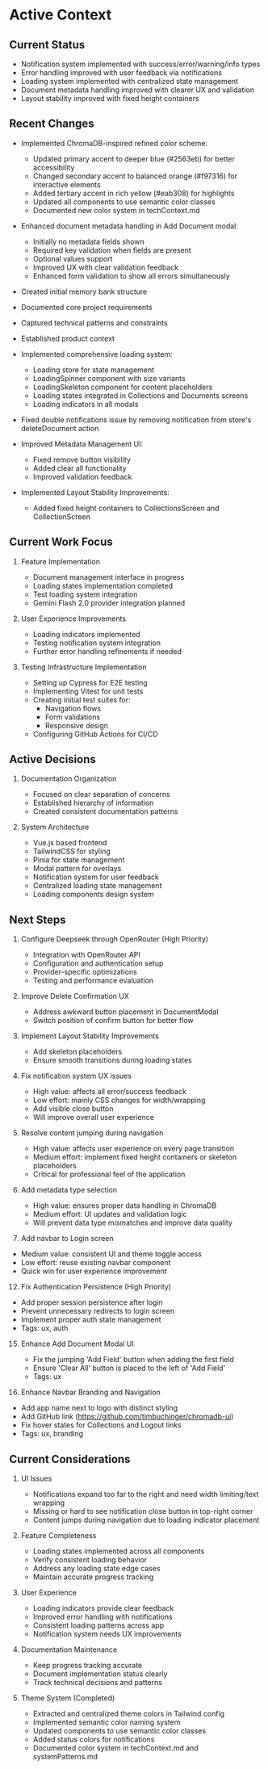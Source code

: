 # Active Context

## Current Status

- Notification system implemented with success/error/warning/info types
- Error handling improved with user feedback via notifications
- Loading system implemented with centralized state management
- Document metadata handling improved with clearer UX and validation
- Layout stability improved with fixed height containers

## Recent Changes

- Implemented ChromaDB-inspired refined color scheme:
  - Updated primary accent to deeper blue (#2563eb) for better accessibility
  - Changed secondary accent to balanced orange (#f97316) for interactive elements
  - Added tertiary accent in rich yellow (#eab308) for highlights
  - Updated all components to use semantic color classes
  - Documented new color system in techContext.md

- Enhanced document metadata handling in Add Document modal:
  - Initially no metadata fields shown
  - Required key validation when fields are present
  - Optional values support
  - Improved UX with clear validation feedback
  - Enhanced form validation to show all errors simultaneously
- Created initial memory bank structure
- Documented core project requirements
- Captured technical patterns and constraints
- Established product context
- Implemented comprehensive loading system:
  - Loading store for state management
  - LoadingSpinner component with size variants
  - LoadingSkeleton component for content placeholders
  - Loading states integrated in Collections and Documents screens
  - Loading indicators in all modals
- Fixed double notifications issue by removing notification from store's deleteDocument action
- Improved Metadata Management UI:
  - Fixed remove button visibility
  - Added clear all functionality
  - Improved validation feedback
- Implemented Layout Stability Improvements:
  - Added fixed height containers to CollectionsScreen and CollectionScreen

## Current Work Focus

1. Feature Implementation
   - Document management interface in progress
   - Loading states implementation completed
   - Test loading system integration
   - Gemini Flash 2.0 provider integration planned

2. User Experience Improvements
   - Loading indicators implemented
   - Testing notification system integration
   - Further error handling refinements if needed

3. Testing Infrastructure Implementation
   - Setting up Cypress for E2E testing
   - Implementing Vitest for unit tests
   - Creating initial test suites for:
     - Navigation flows
     - Form validations
     - Responsive design
   - Configuring GitHub Actions for CI/CD

## Active Decisions

1. Documentation Organization
   - Focused on clear separation of concerns
   - Established hierarchy of information
   - Created consistent documentation patterns

2. System Architecture
   - Vue.js based frontend
   - TailwindCSS for styling
   - Pinia for state management
   - Modal pattern for overlays
   - Notification system for user feedback
   - Centralized loading state management
   - Loading components design system

## Next Steps

1. Configure Deepseek through OpenRouter (High Priority)
   - Integration with OpenRouter API
   - Configuration and authentication setup
   - Provider-specific optimizations
   - Testing and performance evaluation

2. Improve Delete Confirmation UX
   - Address awkward button placement in DocumentModal
   - Switch position of confirm button for better flow

3. Implement Layout Stability Improvements
   - Add skeleton placeholders
   - Ensure smooth transitions during loading states

5. Fix notification system UX issues
   - High value: affects all error/success feedback
   - Low effort: mainly CSS changes for width/wrapping
   - Add visible close button
   - Will improve overall user experience

7. Resolve content jumping during navigation
   - High value: affects user experience on every page transition
   - Medium effort: implement fixed height containers or skeleton placeholders
   - Critical for professional feel of the application

9. Add metadata type selection
   - High value: ensures proper data handling in ChromaDB
   - Medium effort: UI updates and validation logic
   - Will prevent data type mismatches and improve data quality

11. Add navbar to Login screen
   - Medium value: consistent UI and theme toggle access
   - Low effort: reuse existing navbar component
   - Quick win for user experience improvement

12. Fix Authentication Persistence (High Priority)
   - Add proper session persistence after login
   - Prevent unnecessary redirects to login screen
   - Implement proper auth state management
   - Tags: ux, auth

15. Enhance Add Document Modal UI
    - Fix the jumping 'Add Field' button when adding the first field
    - Ensure 'Clear All' button is placed to the left of 'Add Field'
    - Tags: ux

13. Enhance Navbar Branding and Navigation
   - Add app name next to logo with distinct styling
   - Add GitHub link (https://github.com/timbuchinger/chromadb-ui)
   - Fix hover states for Collections and Logout links
   - Tags: ux, branding

## Current Considerations

1. UI Issues
   - Notifications expand too far to the right and need width limiting/text wrapping
   - Missing or hard to see notification close button in top-right corner
   - Content jumps during navigation due to loading indicator placement

2. Feature Completeness
   - Loading states implemented across all components
   - Verify consistent loading behavior
   - Address any loading state edge cases
   - Maintain accurate progress tracking

3. User Experience
   - Loading indicators provide clear feedback
   - Improved error handling with notifications
   - Consistent loading patterns across app
   - Notification system needs UX improvements

4. Documentation Maintenance
   - Keep progress tracking accurate
   - Document implementation status clearly
   - Track technical decisions and patterns

5. Theme System (Completed)
   - Extracted and centralized theme colors in Tailwind config
   - Implemented semantic color naming system
   - Updated components to use semantic color classes
   - Added status colors for notifications
   - Documented color system in techContext.md and systemPatterns.md

